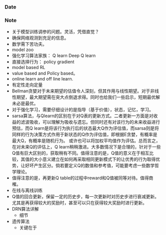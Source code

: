 ### Date

### Note
- 关于模型训练调参的问题。灵活，凭借直觉？
- 确保网络观测到充足的信息。
- 数学需下苦功夫。
- model zoo
- 强化学习算法家族： Q learn Deep Q learn 
- 直接选择行为： policy gradient
- model based RL
- value based and Policy based。
- online learn and off line learn.
- 有定性走向定量
- Bellman贪婪对于未来期望的估值令人深刻，但其作用与线性期望。对于非线性期望，最大期望需在突大点倒退求得。同时也给我们一些启示，短期最优解未必是最优。
- 对于强化学习，需要仔细设计的是指导（基于价值），状态，记忆，学习。
- sarsa算法，与Qlearn的区别在于对Q表的更新方式。二者更新一方面是对收益的滤波吸收，可以理解为吸收与遗忘。但同时还有对该行为的未来收益进行预估，而Q learn是将该行为执行后的状态最大Q作为评估值，而sarsa则是将同样的行为决策方式作用于新状态的Q作为评估值，即根据E贪婪，有概率是最大Q，有概率是随机行为。 或许也可以将加权平均值作为评估。总而言之，在对未来Q的评估上，Q learn稍稍激进。大多数情况下是合理的，针对于一些Q值有巨大区别的，获取稍有不同。值得注意的是，Q值的意义在于相互比较，其值的大小意义建立在如何再采取相同更新模式下的让优秀的行为取得优势，让好坏产生区分。倘若要定义Q的数值和参考值，可能要考虑一些数学哲学理论。
- 值得注意的是，再更新Q table的过程中reward和Q值被同等对待。值得商榷。
- 在线与离线训练
- Q值的回合更新，保留一定的历史步，每一次更新时对历史步进行衰减更新。尤其是再获得较大的奖励时，甚至可以只在获得较大奖励时进行更新。
- DRN算法详解
	- 细节
- 遗传算法
	- 关键在于

